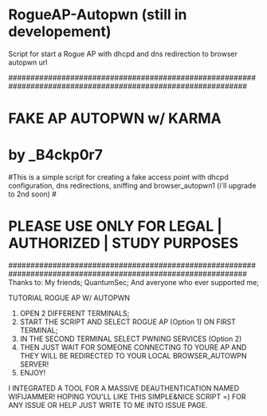 # RogueAP-Autopwn (still in developement)
Script for start a Rogue AP with dhcpd and dns redirection to browser autopwn url



##############################################################################################################
#                                     FAKE AP AUTOPWN w/ KARMA                                               #
#                                        by _B4ckp0r7                                                        #
#This is a simple script for creating a fake access point with dhcpd configuration, dns redirections, sniffing and browser_autopwn1 (i'll upgrade to 2nd soon)             #
#                      PLEASE USE ONLY FOR LEGAL | AUTHORIZED | STUDY PURPOSES                               #
##############################################################################################################
Thanks to:
My friends;
QuantumSec;
And averyone who ever supported me;

TUTORIAL ROGUE AP W/ AUTOPWN
1) OPEN 2 DIFFERENT TERMINALS;
2) START THE SCRIPT AND SELECT ROGUE AP (Option 1) ON FIRST TERMINAL;
3) IN THE SECOND TERMINAL SELECT PWNING SERVICES (Option 2)
4) THEN JUST WAIT FOR SOMEONE CONNECTING TO YOURE AP AND THEY WILL BE REDIRECTED TO YOUR LOCAL BROWSER_AUTOWPN SERVER!
5) ENJOY!

I INTEGRATED A TOOL FOR A MASSIVE DEAUTHENTICATION NAMED WIFIJAMMER!
HOPING YOU'LL LIKE THIS SIMPLE&NICE SCRIPT =)
FOR ANY ISSUE OR HELP JUST WRITE TO ME INTO ISSUE PAGE.
